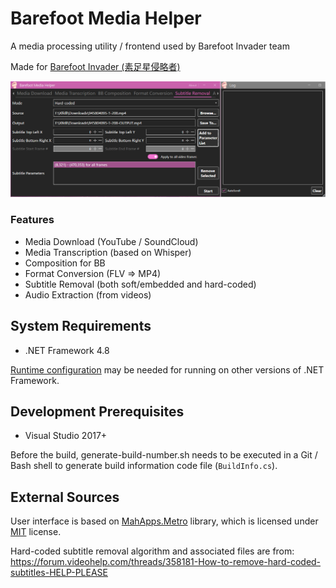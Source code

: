 # Barefoot Media Helper
A media processing utility / frontend used by Barefoot Invader team

Made for [Barefoot Invader (素足星侵略者)](https://space.bilibili.com/259213)

<p align="center">
  <img src="https://github.com/xlfdll/xlfdll.github.io/raw/master/images/projects/BarefootMediaHelper.png"
       alt="Barefoot Media Helper" width="1024">
</p>

### Features
* Media Download (YouTube / SoundCloud)
* Media Transcription (based on Whisper)
* Composition for BB
* Format Conversion (FLV => MP4)
* Subtitle Removal (both soft/embedded and hard-coded)
* Audio Extraction (from videos)

## System Requirements
* .NET Framework 4.8

[Runtime configuration](https://docs.microsoft.com/en-us/dotnet/framework/migration-guide/how-to-configure-an-app-to-support-net-framework-4-or-4-5) may be needed for running on other versions of .NET Framework.

## Development Prerequisites
* Visual Studio 2017+

Before the build, generate-build-number.sh needs to be executed in a Git / Bash shell to generate build information code file (`BuildInfo.cs`).

## External Sources
User interface is based on [MahApps.Metro](https://github.com/MahApps/MahApps.Metro) library, which is licensed under [MIT](https://github.com/MahApps/MahApps.Metro/blob/develop/LICENSE) license.

Hard-coded subtitle removal algorithm and associated files are from:
https://forum.videohelp.com/threads/358181-How-to-remove-hard-coded-subtitles-HELP-PLEASE
